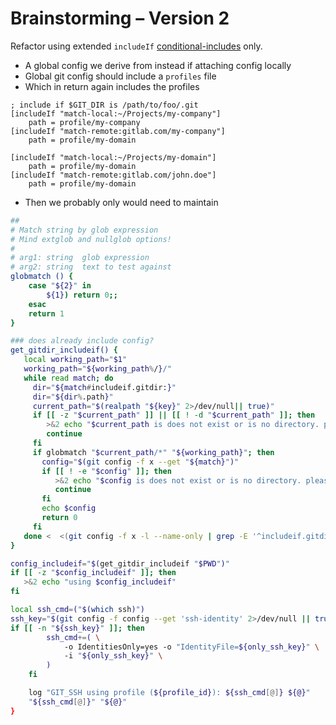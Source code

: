 # Brainstorming – Version 2

Refactor using extended `includeIf` [conditional-includes](https://git-scm.com/docs/git-config) only.

- A global config we derive from instead if attaching config locally
- Global git config should include a `profiles` file
- Which in return again includes the profiles

```
; include if $GIT_DIR is /path/to/foo/.git
[includeIf "match-local:~/Projects/my-company"]
	path = profile/my-company
[includeIf "match-remote:gitlab.com/my-company"]
	path = profile/my-domain
	
[includeIf "match-local:~/Projects/my-domain"]
	path = profile/my-domain
[includeIf "match-remote:gitlab.com/john.doe"]
	path = profile/my-domain
```

- Then we probably only would need to maintain 

```bash
##
# Match string by glob expression
# Mind extglob and nullglob options!
#
# arg1: string  glob expression 
# arg2: string  text to test against
globmatch () { 
	case "${2}" in 
		${1}) return 0;; 
	esac
	return 1
}

### does already include config?
get_gitdir_includeif() {
   local working_path="$1"
   working_path="${working_path%/}/"
   while read match; do
     dir="${match#includeif.gitdir:}"
     dir="${dir%.path}"
     current_path="$(realpath "${key}" 2>/dev/null|| true)"
     if [[ -z "$current_path" ]] || [[ ! -d "$current_path" ]]; then
        >&2 echo "$current_path is does not exist or is no directory. please fix!"
        continue
     fi
     if globmatch "$current_path/*" "${working_path}"; then
       config="$(git config -f x --get "${match}")"
       if [[ ! -e "$config" ]]; then
          >&2 echo "$config is does not exist or is no directory. please fix!"
          continue
       fi
	   echo $config
       return 0
     fi
   done <  <(git config -f x -l --name-only | grep -E '^includeif.gitdir:.+\.path$' | tail -r)
}

config_includeif="$(get_gitdir_includeif "$PWD")"
if [[ -z "$config_includeif" ]]; then
   >&2 echo "using $config_includeif"
fi

local ssh_cmd=("$(which ssh)")
ssh_key="$(git config -f config --get 'ssh-identity' 2>/dev/null || true)"
if [[ -n "${ssh_key}" ]]; then
		ssh_cmd+=( \
			-o IdentitiesOnly=yes -o "IdentityFile=${only_ssh_key}" \
			-i "${only_ssh_key}" \
		)
	fi

	log "GIT_SSH using profile (${profile_id}): ${ssh_cmd[@]} ${@}"	
	"${ssh_cmd[@]}" "${@}"
}
```


